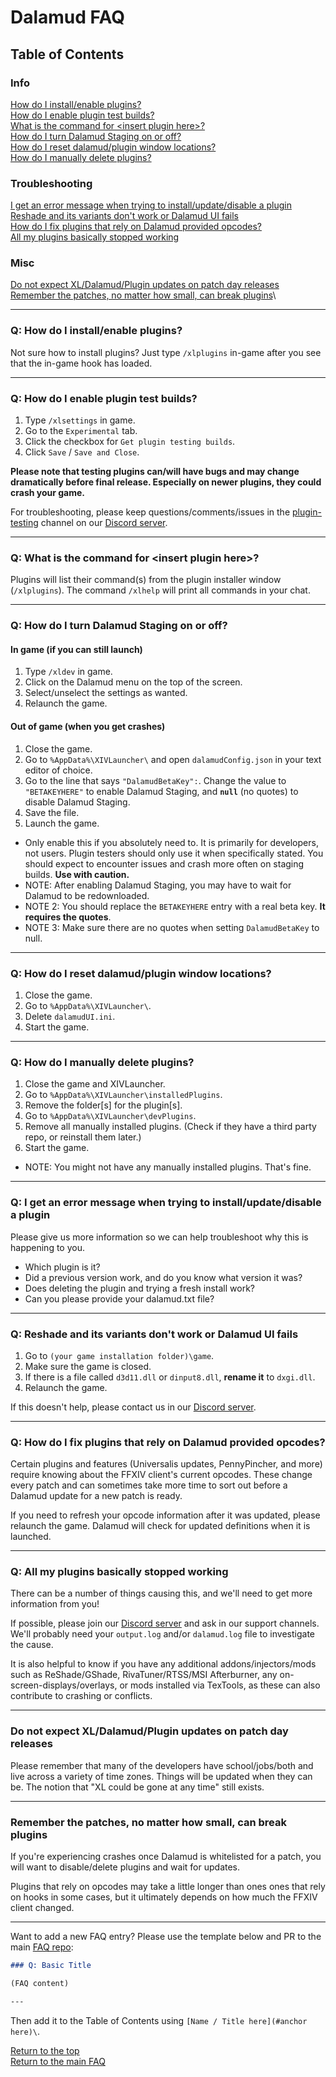 # Dalamud FAQ

## Table of Contents

### Info

[How do I install/enable plugins?](#q-how-do-i-installenable-plugins)\
[How do I enable plugin test builds?](#q-how-do-i-enable-plugin-test-builds)\
[What is the command for \<insert plugin here\>?](#q-what-is-the-command-for-insert-plugin-here)\
[How do I turn Dalamud Staging on or off?](#q-how-do-i-turn-dalamud-staging-on-or-off)\
[How do I reset dalamud/plugin window locations?](#q-how-do-i-reset-dalamudplugin-window-locations)\
[How do I manually delete plugins?](#q-how-do-i-manually-delete-plugins)

### Troubleshooting

[I get an error message when trying to install/update/disable a plugin](#q-i-get-an-error-message-when-trying-to-installupdatedisable-a-plugin)\
[Reshade and its variants don't work or Dalamud UI fails](#q-reshade-and-its-variants-dont-work-or-dalamud-ui-fails)\
[How do I fix plugins that rely on Dalamud provided opcodes?](#q-how-do-i-fix-plugins-that-rely-on-dalamud-provided-opcodes)\
[All my plugins basically stopped working](#q-all-my-plugins-basically-stopped-working)

### Misc

[Do not expect XL/Dalamud/Plugin updates on patch day releases](#do-not-expect-xldalamudplugin-updates-on-patch-day-releases)\
[Remember the patches, no matter how small, can break plugins](#remember-the-patches-no-matter-how-small-can-break-plugins)\

---

### Q: How do I install/enable plugins?

Not sure how to install plugins? Just type `/xlplugins` in-game after you see that the in-game hook has loaded.

---

### Q: How do I enable plugin test builds?

1. Type `/xlsettings` in game.
2. Go to the `Experimental` tab.
3. Click the checkbox for `Get plugin testing builds`.
4. Click `Save` / `Save and Close`.

**Please note that testing plugins can/will have bugs and may change dramatically before final release. Especially on newer plugins, they could crash your game.**

For troubleshooting, please keep questions/comments/issues in the [plugin-testing](https://discord.com/channels/581875019861328007/719513457988337724) channel on our [Discord server](https://goat.place/).

---

### Q: What is the command for \<insert plugin here\>?

Plugins will list their command(s) from the plugin installer window (`/xlplugins`). The command `/xlhelp` will print all commands in your chat.

---

### Q: How do I turn Dalamud Staging on or off?

#### In game (if you can still launch)

1. Type `/xldev` in game.
2. Click on the Dalamud menu on the top of the screen.
3. Select/unselect the settings as wanted.
4. Relaunch the game.

#### Out of game (when you get crashes)

1. Close the game.
2. Go to `%AppData%\XIVLauncher\` and open `dalamudConfig.json` in your text editor of choice.
3. Go to the line that says `"DalamudBetaKey":`. Change the value to `"BETAKEYHERE"` to enable Dalamud Staging, and **`null`** (no quotes) to disable Dalamud Staging.
4. Save the file.
5. Launch the game.

- Only enable this if you absolutely need to. It is primarily for developers, not users. Plugin testers should only use it when specifically stated. You should expect to encounter issues and crash more often on staging builds. **Use with caution.**
- NOTE: After enabling Dalamud Staging, you may have to wait for Dalamud to be redownloaded.
- NOTE 2: You should replace the `BETAKEYHERE` entry with a real beta key. **It requires the quotes**.
- NOTE 3: Make sure there are no quotes when setting `DalamudBetaKey` to null.

---

### Q: How do I reset dalamud/plugin window locations?

1. Close the game.
2. Go to `%AppData%\XIVLauncher\`.
3. Delete `dalamudUI.ini`.
4. Start the game.

---

### Q: How do I manually delete plugins?

1. Close the game and XIVLauncher.
2. Go to `%AppData%\XIVLauncher\installedPlugins`.
3. Remove the folder\[s\] for the plugin\[s\].
4. Go to `%AppData%\XIVLauncher\devPlugins`.
5. Remove all manually installed plugins. (Check if they have a third party repo, or reinstall them later.)
6. Start the game.

- NOTE: You might not have any manually installed plugins. That's fine.

---

### Q: I get an error message when trying to install/update/disable a plugin

Please give us more information so we can help troubleshoot why this is happening to you.

- Which plugin is it?
- Did a previous version work, and do you know what version it was?
- Does deleting the plugin and trying a fresh install work?
- Can you please provide your dalamud.txt file?

---

### Q: Reshade and its variants don't work or Dalamud UI fails

1. Go to `(your game installation folder)\game`.
2. Make sure the game is closed.
3. If there is a file called `d3d11.dll` or `dinput8.dll`, **rename it** to `dxgi.dll`.
4. Relaunch the game.

If this doesn't help, please contact us in our [Discord server](https://goat.place/).

---

### Q: How do I fix plugins that rely on Dalamud provided opcodes?

Certain plugins and features (Universalis updates, PennyPincher, and more) require knowing about the FFXIV client's current opcodes. These change every patch and can sometimes take more time to sort out before a Dalamud update for a new patch is ready.

If you need to refresh your opcode information after it was updated, please relaunch the game. Dalamud will check for updated definitions when it is launched.

---

### Q: All my plugins basically stopped working

There can be a number of things causing this, and we'll need to get more information from you!

If possible, please join our [Discord server](https://goat.place/) and ask in our support channels. We'll probably need your `output.log` and/or `dalamud.log` file to investigate the cause.

It is also helpful to know if you have any additional addons/injectors/mods such as ReShade/GShade, RivaTuner/RTSS/MSI Afterburner, any on-screen-displays/overlays, or mods installed via TexTools, as these can also contribute to crashing or conflicts.

---

### Do not expect XL/Dalamud/Plugin updates on patch day releases

Please remember that many of the developers have school/jobs/both and live across a variety of time zones. Things will be updated when they can be. The notion that "XL could be gone at any time" still exists.

---

### Remember the patches, no matter how small, can break plugins

If you're experiencing crashes once Dalamud is whitelisted for a patch, you will want to disable/delete plugins and wait for updates.

Plugins that rely on opcodes may take a little longer than ones ones that rely on hooks in some cases, but it ultimately depends on how much the FFXIV client changed.

---

Want to add a new FAQ entry? Please use the template below and PR to the main [FAQ repo](https://github.com/goatcorp/faq):

```md
### Q: Basic Title

(FAQ content)

---
```

Then add it to the Table of Contents using `[Name / Title here](#anchor here)\`.

[Return to the top](#table-of-contents)\
[Return to the main FAQ](https://goatcorp.github.io/faq)
